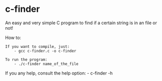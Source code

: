 # c-finder
An easy and very simple C program to find if a certain string is in an file or not!

How to:

    If you want to compile, just:
        - gcc c-finder.c -o c-finder

    To run the program:
        - ./c-finder name_of_the_file

If you any help, consult the help option: 
    - c-finder -h
